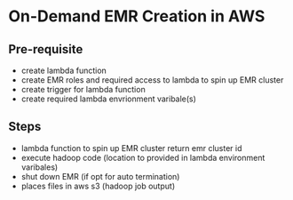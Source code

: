 # On-Demand EMR Creation in AWS
## Pre-requisite
* create lambda function
* create EMR roles and required access to lambda to spin up EMR cluster
* create trigger for lambda function
* create required lambda envrionment varibale(s)

## Steps
* lambda function to spin up EMR cluster return emr cluster id
* execute hadoop code (location to provided in lambda environment varibales)
* shut down EMR (if opt for auto termination)
* places files in aws s3 (hadoop job output)

